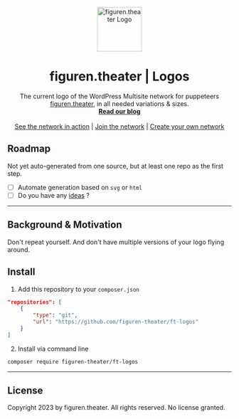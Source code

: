 <!-- PROJECT LOGO -->
<br />
<div align="center">
  <a href="https://github.com/figuren-theater/ft-logos">
    <img src="https://github.com/figuren-theater/.github/assets/favicon.png" alt="figuren.theater Logo" width="100" height="100">
  </a>

  <h1 align="center">figuren.theater | Logos</h1>

  <p align="center">
    The current logo of the WordPress Multisite network for puppeteers <a href="https://figuren.theater">figuren.theater</a>, in all needed variations &amp; sizes.
    <br />
    <a href="https://meta.figuren.theater/blog"><strong>Read our blog</strong></a>
    <br />
    <br />
    <a href="https://figuren.theater">See the network in action</a>
    |
    <a href="https://mein.figuren.theater">Join the network</a>
    |
    <a href="https://websites.fuer.figuren.theater">Create your own network</a>
  </p>
</div>

## Roadmap

Not yet auto-generated from one source, but at least one repo as the first step.

* [ ] Automate generation based on `svg` or `html`
* [ ] Do you have any [ideas](/issues/new) ?

---

## Background & Motivation

Don't repeat yourself. And don't have multiple versions of your logo flying around.

## Install

1. Add this repository to your `composer.json`
```json
"repositories": [
    {
        "type": "git",
        "url": "https://github.com/figuren-theater/ft-logos"
    }
]
```

2. Install via command line
```sh
composer require figuren-theater/ft-logos
```

---

## License

Copyright 2023 by figuren.theater. All rights reserved. No license granted.
